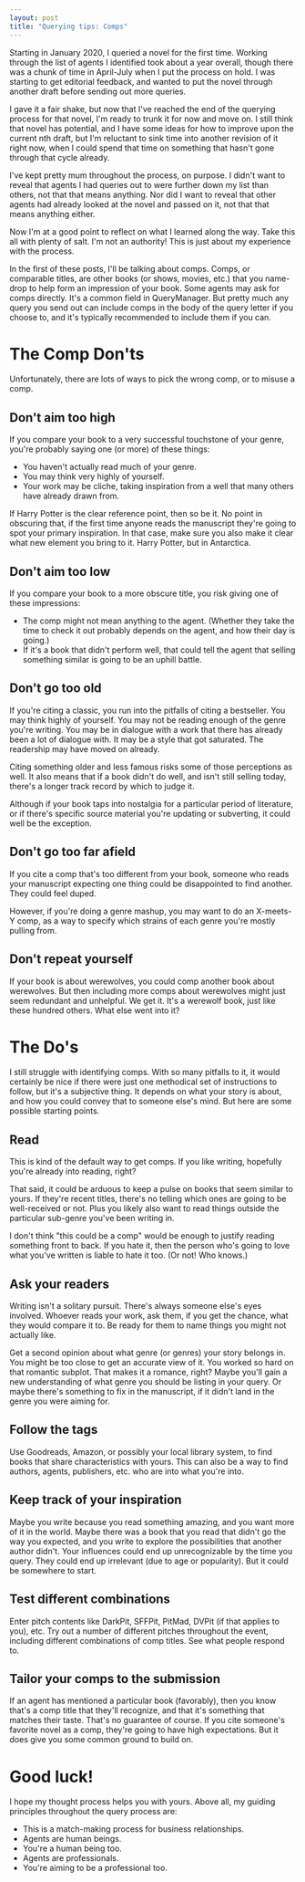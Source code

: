 ```yaml
---
layout: post
title: "Querying tips: Comps"
---
```

Starting in January 2020, I queried a novel for the first time. Working through the list of agents I identified took about a year overall, though there was a chunk of time in April-July when I put the process on hold. I was starting to get editorial feedback, and wanted to put the novel through another draft before sending out more queries.

I gave it a fair shake, but now that I've reached the end of the querying process for that novel, I'm ready to trunk it for now and move on. I still think that novel has potential, and I have some ideas for how to improve upon the current nth draft, but I'm reluctant to sink time into another revision of it right now, when I could spend that time on something that hasn't gone through that cycle already.

I've kept pretty mum throughout the process, on purpose. I didn't want to reveal that agents I had queries out to were further down my list than others, not that that means anything. Nor did I want to reveal that other agents had already looked at the novel and passed on it, not that that means anything either.

Now I'm at a good point to reflect on what I learned along the way. Take this all with plenty of salt. I'm not an authority! This is just about my experience with the process.

In the first of these posts, I'll be talking about comps. Comps, or comparable titles, are other books (or shows, movies, etc.) that you name-drop to help form an impression of your book. Some agents may ask for comps directly. It's a common field in QueryManager. But pretty much any query you send out can include comps in the body of the query letter if you choose to, and it's typically recommended to include them if you can.

# The Comp Don'ts

 Unfortunately, there are lots of ways to pick the wrong comp, or to misuse a comp.

## Don't aim too high

If you compare your book to a very successful touchstone of your genre, you're probably saying one (or more) of these things:

* You haven't actually read much of your genre.
* You may think very highly of yourself.
* Your work may be cliche, taking inspiration from a well that many others have already drawn from.

If Harry Potter is the clear reference point, then so be it. No point in obscuring that, if the first time anyone reads the manuscript they're going to spot your primary inspiration. In that case, make sure you also make it clear what new element you bring to it. Harry Potter, but in Antarctica.

## Don't aim too low

If you compare your book to a more obscure title, you risk giving one of these impressions:

* The comp might not mean anything to the agent. (Whether they take the time to check it out probably depends on the agent, and how their day is going.)
* If it's a book that didn't perform well, that could tell the agent that selling something similar is going to be an uphill battle.

## Don't go too old

If you're citing a classic, you run into the pitfalls of citing a bestseller. You may think highly of yourself. You may not be reading enough of the genre you're writing. You may be in dialogue with a work that there has already been a lot of dialogue with. It may be a style that got saturated. The readership may have moved on already.

Citing something older and less famous risks some of those perceptions as well. It also means that if a book didn't do well, and isn't still selling today, there's a longer track record by which to judge it.

Although if your book taps into nostalgia for a particular period of literature, or if there's specific source material you're updating or subverting, it could well be the exception.

## Don't go too far afield

If you cite a comp that's too different from your book, someone who reads your manuscript expecting one thing could be disappointed to find another. They could feel duped.

However, if you're doing a genre mashup, you may want to do an X-meets-Y comp, as a way to specify which strains of each genre you're mostly pulling from.

## Don't repeat yourself

If your book is about werewolves, you could comp another book about werewolves. But then including more comps about werewolves might just seem redundant and unhelpful. We get it. It's a werewolf book, just like these hundred others. What else went into it?

# The Do's

I still struggle with identifying comps. With so many pitfalls to it, it would certainly be nice if there were just one methodical set of instructions to follow, but it's a subjective thing. It depends on what your story is about, and how you could convey that to someone else's mind. But here are some possible starting points.

## Read

This is kind of the default way to get comps. If you like writing, hopefully you're already into reading, right? 

That said, it could be arduous to keep a pulse on books that seem similar to yours. If they're recent titles, there's no telling which ones are going to be well-received or not. Plus you likely also want to read things outside the particular sub-genre you've been writing in.

I don't think "this could be a comp" would be enough to justify reading something front to back. If you hate it, then the person who's going to love what you've written is liable to hate it too. (Or not! Who knows.)

## Ask your readers

Writing isn't a solitary pursuit. There's always someone else's eyes involved. Whoever reads your work, ask them, if you get the chance, what they would compare it to. Be ready for them to name things you might not actually like. 

Get a second opinion about what genre (or genres) your story belongs in. You might be too close to get an accurate view of it. You worked so hard on that romantic subplot. That makes it a romance, right? Maybe you'll gain a new understanding of what genre you should be listing in your query. Or maybe there's something to fix in the manuscript, if it didn't land in the genre you were aiming for.

## Follow the tags

Use Goodreads, Amazon, or possibly your local library system, to find books that share characteristics with yours. This can also be a way to find authors, agents, publishers, etc. who are into what you're into.

## Keep track of your inspiration

Maybe you write because you read something amazing, and you want more of it in the world. Maybe there was a book that you read that didn't go the way you expected, and you write to explore the possibilities that another author didn't. Your influences could end up unrecognizable by the time you query. They could end up irrelevant (due to age or popularity). But it could be somewhere to start.

## Test different combinations

Enter pitch contents like DarkPit, SFFPit, PitMad, DVPit (if that applies to you), etc. Try out a number of different pitches throughout the event, including different combinations of comp titles. See what people respond to.

## Tailor your comps to the submission

If an agent has mentioned a particular book (favorably), then you know that's a comp title that they'll recognize, and that it's something that matches their taste. That's no guarantee of course. If you cite someone's favorite novel as a comp, they're going to have high expectations. But it does give you some common ground to build on.

# Good luck!

I hope my thought process helps you with yours. Above all, my guiding principles throughout the query process are:

* This is a match-making process for business relationships.
* Agents are human beings.
* You're a human being too.
* Agents are professionals.
* You're aiming to be a professional too.
